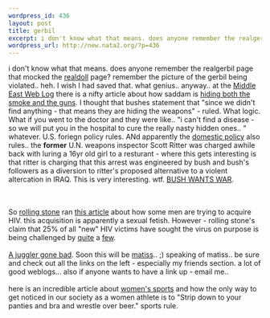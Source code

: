 ```yaml
--- 
wordpress_id: 436
layout: post
title: gerbil
excerpt: i don't know what that means. does anyone remember the realgerbil page that mocked the realdoll page? remember the picture of the gerbil being violated.. heh. I wish I had saved that. what genius.. anyway.. at the Middle East Web Log there is a nifty article about how saddam is hidi...
wordpress_url: http://new.nata2.org/?p=436
---
```

i don't know what that means. does anyone remember the realgerbil page that mocked the <a href="http://www.realdoll.com">realdoll</a> page? remember the picture of the gerbil being violated.. heh. I wish I had saved that. what genius.. anyway.. at the <a href="">Middle East Web Log</a> there is a nifty article about how saddam is <a href="http://www.mideastweb.org/log/archives/00000031.htm">hiding both the smoke and the guns</a>. I thought that bushes statement that "since we didn't find anything - that means they are hiding the weapons" - ruled. What logic. What if you went to the doctor and they were like.. "i can't find a disease - so we will put you in the hospital to cure the really nasty hidden ones.. " whatever. U.S. foriegn policy rules. ANd apparently the <a href="http://www.washtimes.com/national/20030124-14721132.htm">domestic policy</a> also rules.. the <b>former</b> U.N. weapons inspector Scott Ritter was charged awhile back with luring a 16yr old girl to a resturant - where this gets interesting is that ritter is charging that this arrest was engineered by bush and bush's followers as a diversion to ritter's proposed alternative to a violent altercation in IRAQ. This is very interesting. wtf. <a href="http://www.bushwantswar.com">BUSH WANTS WAR</a>. 





<br/><br/>So <a href="http://www.rollingstone.com">rolling stone</a> ran <a href="http://www.rollingstone.com/news/newsarticle.asp?nid=17380">this article</a> about how some men are trying to acquire HIV. this acquisition is apparently a sexual fetish. However - rolling stone's claim that 25% of all "new" HIV victims have sought the virus on purpose is being challenged by <a href="http://www.washtimes.com/national/20030124-89194739.htm">quite</a> a <a href="http://www.salon.com/opinion/sullivan/2003/01/24/rolling/index.html">few</a>.<br/><br/><a href="http://www.aftenposten.no/english/local/article.jhtml?articleID=477516">A juggler gone bad</a>. Soon this will be <a href="http://www.therats.org">matiss</a>.. ;) speaking of matiss.. be sure and check out all the links on the left - especially my friends section. a lot of good weblogs... also if anyone wants to have a link up - email me..  <br/><br/>here is an incredible article about <a href="http://sportsillustrated.cnn.com/inside_game/rick_reilly/news/2003/01/23/life_of_reilly/">women's sports</a> and how the only way to get noticed in our society as a women athlete is to "Strip down to your panties and bra and wrestle over beer." sports rule.
